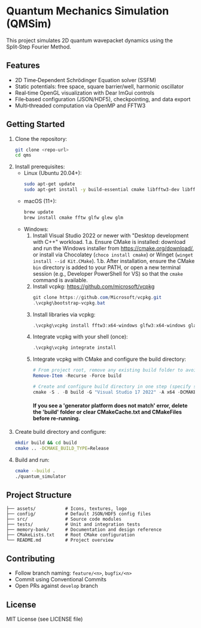 # Quantum Mechanics Simulation (QMSim)

This project simulates 2D quantum wavepacket dynamics using the Split‑Step Fourier Method.

## Features
- 2D Time‑Dependent Schrödinger Equation solver (SSFM)
- Static potentials: free space, square barrier/well, harmonic oscillator
- Real‑time OpenGL visualization with Dear ImGui controls
- File‑based configuration (JSON/HDF5), checkpointing, and data export
- Multi‑threaded computation via OpenMP and FFTW3

## Getting Started
1. Clone the repository:
   ```bash
   git clone <repo-url>
   cd qms
   ```
2. Install prerequisites:
   - Linux (Ubuntu 20.04+):
     ```bash
     sudo apt-get update
     sudo apt-get install -y build-essential cmake libfftw3-dev libfftw3-doc libglfw3-dev libglew-dev libglm-dev
     ```
   - macOS (11+):
     ```bash
     brew update
     brew install cmake fftw glfw glew glm
     ```
   - Windows:
     1. Install Visual Studio 2022 or newer with "Desktop development with C++" workload.
     1.a. Ensure CMake is installed: download and run the Windows installer from https://cmake.org/download/, or install via Chocolatey (`choco install cmake`) or Winget (`winget install --id Kit.CMake`).
     1.b. After installation, ensure the CMake `bin` directory is added to your PATH, or open a new terminal session (e.g., Developer PowerShell for VS) so that the `cmake` command is available.
     2. Install vcpkg: https://github.com/microsoft/vcpkg
        ```powershell
        git clone https://github.com/Microsoft/vcpkg.git
        .\vcpkg\bootstrap-vcpkg.bat
        ```
     3. Install libraries via vcpkg:
        ```powershell
        .\vcpkg\vcpkg install fftw3:x64-windows glfw3:x64-windows glad:x64-windows nlohmann-json:x64-windows hdf5:x64-windows imgui[glfw-binding,opengl3-binding]:x64-windows gtest:x64-windows --recurse
        ```
     4. Integrate vcpkg with your shell (once):
        ```powershell
        .\vcpkg\vcpkg integrate install
        ```
     5. Integrate vcpkg with CMake and configure the build directory:
        ```powershell
        # From project root, remove any existing build folder to avoid generator/cache mismatch:
        Remove-Item -Recurse -Force build
        
        # Create and configure build directory in one step (specify source, build, generator, toolchain):
        cmake -S . -B build -G "Visual Studio 17 2022" -A x64 -DCMAKE_TOOLCHAIN_FILE="${PWD}\vcpkg\scripts\buildsystems\vcpkg.cmake" -DCMAKE_BUILD_TYPE=Release
        ```
        #### If you see a 'generator platform does not match' error, delete the 'build' folder or clear CMakeCache.txt and CMakeFiles before re-running.
3. Create build directory and configure:
   ```bash
   mkdir build && cd build
   cmake .. -DCMAKE_BUILD_TYPE=Release
   ```
4. Build and run:
   ```bash
   cmake --build .
   ./quantum_simulator
   ```

## Project Structure
```
├── assets/           # Icons, textures, logo
├── config/           # Default JSON/HDF5 config files
├── src/              # Source code modules
├── tests/            # Unit and integration tests
├── memory-bank/      # Documentation and design reference
├── CMakeLists.txt    # Root CMake configuration
└── README.md         # Project overview
```

## Contributing
- Follow branch naming: `feature/<n>`, `bugfix/<n>`
- Commit using Conventional Commits
- Open PRs against `develop` branch

## License
MIT License (see LICENSE file)